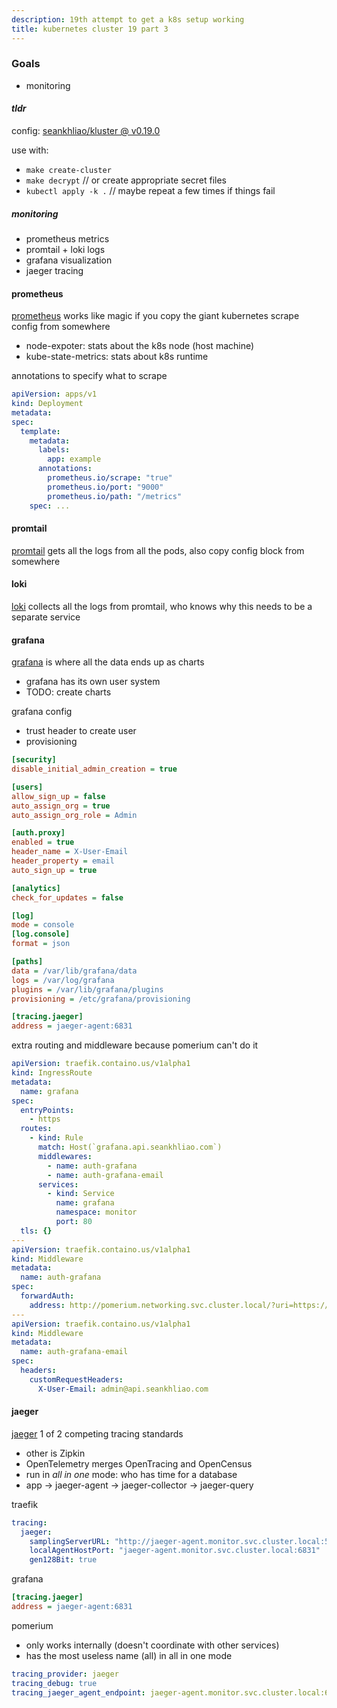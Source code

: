 ```yaml
---
description: 19th attempt to get a k8s setup working
title: kubernetes cluster 19 part 3
---
```


### Goals

- monitoring

#### _tldr_

config: [seankhliao/kluster @ v0.19.0][kluster]

use with:

- `make create-cluster`
- `make decrypt` // or create appropriate secret files
- `kubectl apply -k .` // maybe repeat a few times if things fail

##### monitoring

- prometheus metrics
- promtail + loki logs
- grafana visualization
- jaeger tracing

#### prometheus

[prometheus][prometheus] works like magic if you copy the giant kubernetes scrape config from somewhere

- node-expoter: stats about the k8s node (host machine)
- kube-state-metrics: stats about k8s runtime

annotations to specify what to scrape

```yaml
apiVersion: apps/v1
kind: Deployment
metadata:
spec:
  template:
    metadata:
      labels:
        app: example
      annotations:
        prometheus.io/scrape: "true"
        prometheus.io/port: "9000"
        prometheus.io/path: "/metrics"
    spec: ...
```

#### promtail

[promtail][promtail] gets all the logs from all the pods, also copy config block from somewhere

#### loki

[loki][loki] collects all the logs from promtail, who knows why this needs to be a separate service

#### grafana

[grafana][grafana] is where all the data ends up as charts

- grafana has its own user system
- TODO: create charts

grafana config

- trust header to create user
- provisioning

```ini
[security]
disable_initial_admin_creation = true

[users]
allow_sign_up = false
auto_assign_org = true
auto_assign_org_role = Admin

[auth.proxy]
enabled = true
header_name = X-User-Email
header_property = email
auto_sign_up = true

[analytics]
check_for_updates = false

[log]
mode = console
[log.console]
format = json

[paths]
data = /var/lib/grafana/data
logs = /var/log/grafana
plugins = /var/lib/grafana/plugins
provisioning = /etc/grafana/provisioning

[tracing.jaeger]
address = jaeger-agent:6831
```

extra routing and middleware because pomerium can't do it

```yaml
apiVersion: traefik.containo.us/v1alpha1
kind: IngressRoute
metadata:
  name: grafana
spec:
  entryPoints:
    - https
  routes:
    - kind: Rule
      match: Host(`grafana.api.seankhliao.com`)
      middlewares:
        - name: auth-grafana
        - name: auth-grafana-email
      services:
        - kind: Service
          name: grafana
          namespace: monitor
          port: 80
  tls: {}
---
apiVersion: traefik.containo.us/v1alpha1
kind: Middleware
metadata:
  name: auth-grafana
spec:
  forwardAuth:
    address: http://pomerium.networking.svc.cluster.local/?uri=https://grafana.api.seankhliao.com
---
apiVersion: traefik.containo.us/v1alpha1
kind: Middleware
metadata:
  name: auth-grafana-email
spec:
  headers:
    customRequestHeaders:
      X-User-Email: admin@api.seankhliao.com
```

#### jaeger

[jaeger][jaeger] 1 of 2 competing tracing standards

- other is Zipkin
- OpenTelemetry merges OpenTracing and OpenCensus
- run in _all in one_ mode: who has time for a database
- app -> jaeger-agent -> jaeger-collector -> jaeger-query

traefik

```yaml
tracing:
  jaeger:
    samplingServerURL: "http://jaeger-agent.monitor.svc.cluster.local:5778/sampling"
    localAgentHostPort: "jaeger-agent.monitor.svc.cluster.local:6831"
    gen128Bit: true
```

grafana

```ini
[tracing.jaeger]
address = jaeger-agent:6831
```

pomerium

- only works internally (doesn't coordinate with other services)
- has the most useless name (all) in all in one mode

```yaml
tracing_provider: jaeger
tracing_debug: true
tracing_jaeger_agent_endpoint: jaeger-agent.monitor.svc.cluster.local:6831
```

[jaeger]: https://www.jaegertracing.io/
[grafana]: https://grafana.com/
[loki]: https://github.com/grafana/loki/tree/master/docs
[promtail]: https://github.com/grafana/loki/blob/master/docs/clients/promtail/configuration.md
[prometheus]: https://prometheus.io/
[kluster]: https://github.com/seankhliao/kluster/tree/v0.19.1
